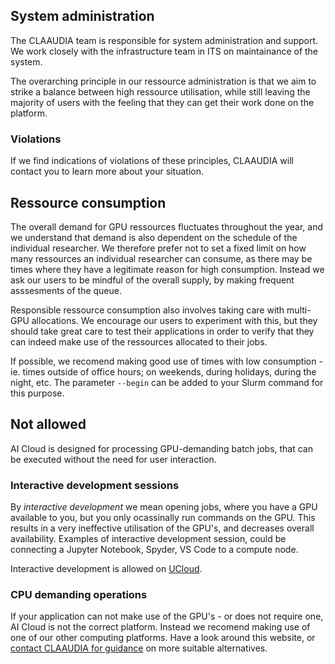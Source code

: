 ## System administration
The CLAAUDIA team is responsible for system administration and support. We work closely with the infrastructure team in ITS on maintainance of the system.

The overarching principle in our ressource administration is that we aim to strike a balance between high ressource utilisation, while still leaving the majority of users with the feeling that they can get their work done on the platform.

### Violations
If we find indications of violations of these principles, CLAAUDIA will contact you to learn more about your situation.

## Ressource consumption
The overall demand for GPU ressources fluctuates throughout the year, and we understand that demand is also dependent on the schedule of the individual researcher. We therefore prefer not to set a fixed limit on how many ressources an individual researcher can consume, as there may be times where they have a legitimate reason for high consumption. Instead we ask our users to be mindful of the overall supply, by making frequent asssesments of the queue.

Responsible ressource consumption also involves taking care with multi-GPU allocations. We encourage our users to experiment with this, but they should take great care to test their applications in order to verify that they can indeed make use of the ressources allocated to their jobs.

If possible, we recomend making good use of times with low consumption - ie. times outside of office hours; on weekends, during holidays, during the night, etc. The parameter ```--begin``` can be added to your Slurm command for this purpose.

## Not allowed
AI Cloud is designed for processing GPU-demanding batch jobs, that can be executed without the need for user interaction.

### Interactive development sessions
By *interactive development* we mean opening jobs, where you have a GPU available to you, but you only ocassinally run commands on the GPU. This results in a very ineffective utilisation of the GPU's, and decreases overall availability. Examples of interactive development session, could be connecting a Jupyter Notebook, Spyder, VS Code to a compute node.

Interactive development is allowed on [UCloud](../../ucloud/index.md).

### CPU demanding operations
If your application can not make use of the GPU's - or does not require one, AI Cloud is not the correct platform. Instead we recomend making use of one of our other computing platforms. Have a look around this website, or [contact CLAAUDIA for guidance](https://aau.service-now.com/serviceportal?id=sc_cat_item&sys_id=34e8536083cfc21053711d447daad30a) on more suitable alternatives.
